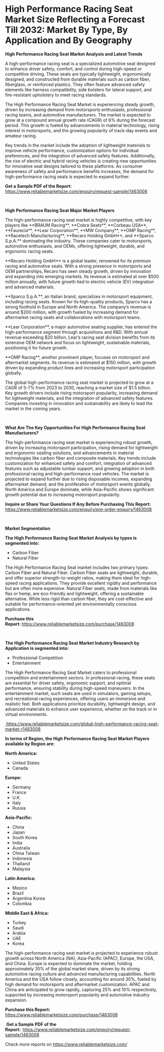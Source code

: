 <p><h1>High Performance Racing Seat Market Size Reflecting a Forecast Till 2032: Market By Type, By Application and By Geography</h1></p><p><strong>High Performance Racing Seat Market Analysis and Latest Trends</strong></p>
<p><p>A high-performance racing seat is a specialized automotive seat designed to enhance driver safety, comfort, and control during high-speed or competitive driving. These seats are typically lightweight, ergonomically designed, and constructed from durable materials such as carbon fiber, fiberglass, or reinforced plastics. They often feature advanced safety elements like harness compatibility, side bolsters for lateral support, and fire-resistant upholstery to meet racing standards.</p><p>The High Performance Racing Seat Market is experiencing steady growth, driven by increasing demand from motorsports enthusiasts, professional racing teams, and automotive manufacturers. The market is expected to grow at a compound annual growth rate (CAGR) of 6% during the forecast period. This growth is fueled by advancements in material technology, rising interest in motorsports, and the growing popularity of track-day events and amateur racing.</p><p>Key trends in the market include the adoption of lightweight materials to improve vehicle performance, customization options for individual preferences, and the integration of advanced safety features. Additionally, the rise of electric and hybrid racing vehicles is creating new opportunities for innovative seat designs tailored to these platforms. As consumer awareness of safety and performance benefits increases, the demand for high-performance racing seats is expected to expand further.</p></p>
<p><strong>Get a Sample PDF of the Report:&nbsp;</strong> <a href="https://www.reliablemarketsize.com/enquiry/request-sample/1463008?utm_campaign=1884&utm_medium=2&utm_source=Github&utm_content=ia&utm_term=23012025&utm_id=high-performance-racing-seat">https://www.reliablemarketsize.com/enquiry/request-sample/1463008</a></p>
<p>&nbsp;</p>
<p><strong>High Performance Racing Seat Major Market Players</strong></p>
<p><p>The high-performance racing seat market is highly competitive, with key players like **BRAUM Racing**, **Cobra Seats**, **Corbeau USA**, **Faurecia**, **Lear Corporation**, **MW Company**, **OMP Racing**, **Racetech Manufacturing**, **Recaro Holding GmbH**, and **Sparco S.p.A.** dominating the industry. These companies cater to motorsports, automotive enthusiasts, and OEMs, offering lightweight, durable, and ergonomic racing seats.</p><p>**Recaro Holding GmbH** is a global leader, renowned for its premium racing and automotive seats. With a strong presence in motorsports and OEM partnerships, Recaro has seen steady growth, driven by innovation and expanding into emerging markets. Its revenue is estimated at over $500 million annually, with future growth tied to electric vehicle (EV) integration and advanced materials.</p><p>**Sparco S.p.A.**, an Italian brand, specializes in motorsport equipment, including racing seats. Known for its high-quality products, Sparco has a strong foothold in Europe and North America. The company’s revenue is around $200 million, with growth fueled by increasing demand for aftermarket racing seats and collaborations with motorsport teams.</p><p>**Lear Corporation**, a major automotive seating supplier, has entered the high-performance segment through acquisitions and R&D. With annual revenue exceeding $20 billion, Lear’s racing seat division benefits from its extensive OEM network and focus on lightweight, sustainable materials, positioning it for future growth.</p><p>**OMP Racing**, another prominent player, focuses on motorsport and aftermarket segments. Its revenue is estimated at $150 million, with growth driven by expanding product lines and increasing motorsport participation globally.</p><p>The global high-performance racing seat market is projected to grow at a CAGR of 5-7% from 2023 to 2030, reaching a market size of $1.5 billion. Key growth drivers include rising motorsport popularity, increasing demand for lightweight materials, and the integration of advanced safety features. Companies investing in innovation and sustainability are likely to lead the market in the coming years.</p></p>
<p>&nbsp;</p>
<p><strong>What Are The Key Opportunities For High Performance Racing Seat Manufacturers?</strong></p>
<p><p>The high-performance racing seat market is experiencing robust growth, driven by increasing motorsport participation, rising demand for lightweight and ergonomic seating solutions, and advancements in material technologies like carbon fiber and composite materials. Key trends include customization for enhanced safety and comfort, integration of advanced features such as adjustable lumbar support, and growing adoption in both professional racing and high-performance road vehicles. The market is projected to expand further due to rising disposable incomes, expanding aftermarket demand, and the proliferation of motorsport events globally. North America and Europe dominate, while Asia-Pacific shows significant growth potential due to increasing motorsport popularity.</p></p>
<p><strong>Inquire or Share Your Questions If Any Before Purchasing This Report:</strong> <a href="https://www.reliablemarketsize.com/enquiry/pre-order-enquiry/1463008?utm_campaign=1884&utm_medium=2&utm_source=Github&utm_content=ia&utm_term=23012025&utm_id=high-performance-racing-seat">https://www.reliablemarketsize.com/enquiry/pre-order-enquiry/1463008</a></p>
<p>&nbsp;</p>
<p><strong>Market Segmentation</strong></p>
<p><strong>The High Performance Racing Seat Market Analysis by types is segmented into:</strong></p>
<p><ul><li>Carbon Fiber</li><li>Natural Fiber</li></ul></p>
<p><p>The High Performance Racing Seat market includes two primary types: Carbon Fiber and Natural Fiber. Carbon Fiber seats are lightweight, durable, and offer superior strength-to-weight ratios, making them ideal for high-speed racing applications. They provide excellent rigidity and performance but are often more expensive. Natural Fiber seats, made from materials like flax or hemp, are eco-friendly and lightweight, offering a sustainable alternative. While less rigid than carbon fiber, they are cost-effective and suitable for performance-oriented yet environmentally conscious applications.</p></p>
<p><strong>Purchase this Report:&nbsp;</strong><a href="https://www.reliablemarketsize.com/purchase/1463008?utm_campaign=1884&utm_medium=2&utm_source=Github&utm_content=ia&utm_term=23012025&utm_id=high-performance-racing-seat">https://www.reliablemarketsize.com/purchase/1463008</a></p>
<p>&nbsp;</p>
<p><strong>The High Performance Racing Seat Market Industry Research by Application is segmented into:</strong></p>
<p><ul><li>Professional Competition</li><li>Entertainment</li></ul></p>
<p><p>The High Performance Racing Seat Market caters to professional competition and entertainment sectors. In professional racing, these seats are essential for driver safety, ergonomic support, and optimal performance, ensuring stability during high-speed maneuvers. In the entertainment market, such seats are used in simulators, gaming setups, and recreational racing experiences, offering users an immersive and realistic feel. Both applications prioritize durability, lightweight design, and advanced materials to enhance user experience, whether on the track or in virtual environments.</p></p>
<p><a href="https://www.reliablemarketsize.com/global-high-performance-racing-seat-market-r1463008?utm_campaign=1884&utm_medium=2&utm_source=Github&utm_content=ia&utm_term=23012025&utm_id=high-performance-racing-seat">&nbsp;https://www.reliablemarketsize.com/global-high-performance-racing-seat-market-r1463008</a></p>
<p><strong>In terms of Region, the High Performance Racing Seat Market Players available by Region are:</strong></p>
<p>
    <p> <strong> North America: </strong>
        <ul>
            <li>United States</li>
            <li>Canada</li>
        </ul>
        </p> 
    <p> <strong> Europe: </strong>
        <ul>
            <li>Germany</li>
            <li>France</li>
            <li>U.K.</li>
            <li>Italy</li>
            <li>Russia</li>
        </ul>
        </p> 
    <p> <strong> Asia-Pacific: </strong>
        <ul>
            <li>China</li>
            <li>Japan</li>
            <li>South Korea</li>
            <li>India</li>
            <li>Australia</li>
            <li>China Taiwan</li>
            <li>Indonesia</li>
            <li>Thailand</li>
            <li>Malaysia</li>
        </ul>
        </p> 
    <p> <strong> Latin America: </strong>
        <ul>
            <li>Mexico</li>
            <li>Brazil</li>
            <li>Argentina Korea</li>
            <li>Colombia</li>
        </ul>
        </p> 
    <p> <strong> Middle East & Africa: </strong>
        <ul>
            <li>Turkey</li>
            <li>Saudi</li>
            <li>Arabia</li>
            <li>UAE</li>
            <li>Korea</li>
        </ul>
    </p>
    </p>
<p><p>The high-performance racing seat market is projected to experience robust growth across North America (NA), Asia-Pacific (APAC), Europe, the USA, and China. Europe is expected to dominate the market, holding approximately 35% of the global market share, driven by its strong automotive racing culture and advanced manufacturing capabilities. North America and the USA follow closely, accounting for around 30%, fueled by high demand for motorsports and aftermarket customization. APAC and China are anticipated to grow rapidly, capturing 25% and 10% respectively, supported by increasing motorsport popularity and automotive industry expansion.</p></p>
<p><strong>Purchase this Report: </strong><a href="https://www.reliablemarketsize.com/purchase/1463008?utm_campaign=1884&utm_medium=2&utm_source=Github&utm_content=ia&utm_term=23012025&utm_id=high-performance-racing-seat">https://www.reliablemarketsize.com/purchase/1463008</a></p>
<p>&nbsp;<strong>Get a Sample PDF of the Report:&nbsp;&nbsp;</strong><a href="https://www.reliablemarketsize.com/enquiry/request-sample/1463008?utm_campaign=1884&utm_medium=2&utm_source=Github&utm_content=ia&utm_term=23012025&utm_id=high-performance-racing-seat">https://www.reliablemarketsize.com/enquiry/request-sample/1463008</a></p>
<p><strong></strong></p>
<p>Check more reports on <a href="https://www.reliablemarketsize.com/?utm_campaign=1884&utm_medium=2&utm_source=Github&utm_content=ia&utm_term=23012025&utm_id=high-performance-racing-seat">https://www.reliablemarketsize.com/</a></p>
